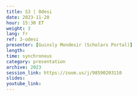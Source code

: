 ```yaml
---
title: S3 | Odesi
date: 2023-11-20
hour: 15:30 ET
weight: 3
lang: fr
ref: 3-odesi
presenter: [Guinsly Mondesir (Scholars Portal)]
length:
time: synchronous
category: presentation
archive: 2023
session_link: https://zoom.us/j/98590203110
slides:
youtube_link:
---
```

